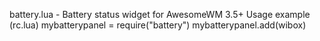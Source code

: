 battery.lua - Battery status widget for AwesomeWM 3.5+
Usage example (rc.lua)
mybatterypanel = require("battery")
mybatterypanel.add(wibox)

